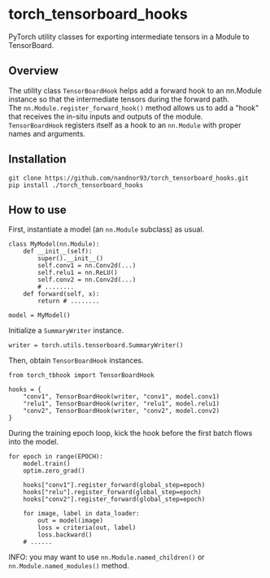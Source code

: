 # torch_tensorboard_hooks
PyTorch utility classes for exporting intermediate tensors in a Module to TensorBoard.

## Overview

The utility class `TensorBoardHook` helps add a forward hook to an nn.Module instance so that the intermediate tensors during the forward path.  
The `nn.Module.register_forward_hook()` method allows us to add a "hook" that receives the in-situ inputs and outputs of the module.  
`TensorBoardHook` registers itself as a hook to an `nn.Module` with proper names and arguments.


## Installation

```
git clone https://github.com/nandnor93/torch_tensorboard_hooks.git
pip install ./torch_tensorboard_hooks
```

## How to use

First, instantiate a model (an `nn.Module` subclass) as usual.

```Python:
class MyModel(nn.Module):
    def __init__(self):
        super().__init__()
        self.conv1 = nn.Conv2d(...)
        self.relu1 = nn.ReLU()
        self.conv2 = nn.Conv2d(...)
        # ........
    def forward(self, x):
        return # ........

model = MyModel()
```

Initialize a `SummaryWriter` instance.

```Python:
writer = torch.utils.tensorboard.SummaryWriter()
```

Then, obtain `TensorBoardHook` instances.

```Python:
from torch_tbhook import TensorBoardHook

hooks = {
    "conv1", TensorBoardHook(writer, "conv1", model.conv1)
    "relu1", TensorBoardHook(writer, "relu1", model.relu1)
    "conv2", TensorBoardHook(writer, "conv2", model.conv2)
}
```

During the training epoch loop, kick the hook before the first batch flows into the model.

```Python:
for epoch in range(EPOCH):
    model.train()
    optim.zero_grad()
    
    hooks["conv1"].register_forward(global_step=epoch)
    hooks["relu"].register_forward(global_step=epoch)
    hooks["conv2"].register_forward(global_step=epoch)
    
    for image, label in data_loader:
        out = model(image)
        loss = criteria(out, label)
        loss.backward()
    # ......
```

INFO: you may want to use `nn.Module.named_children()` or `nn.Module.named_modules()` method.

